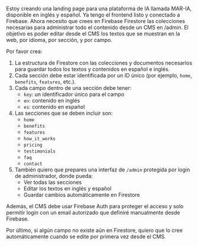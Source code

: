 Estoy creando una landing page para una plataforma de IA llamada MAR-IA, disponible en inglés y español. Ya tengo el frontend listo y conectado a Firebase. Ahora necesito que crees en Firebase Firestore las colecciones necesarias para administrar todo el contenido desde un CMS en /admin. El objetivo es poder editar desde el CMS los textos que se muestran en la web, por idioma, por sección, y por campo.

Por favor crea:
1. La estructura de Firestore con las colecciones y documentos necesarios para guardar todos los textos y contenidos en español e inglés.
2. Cada sección debe estar identificada por un ID único (por ejemplo, `home`, `benefits`, `features`, etc.).
3. Cada campo dentro de una sección debe tener:
   - `key`: un identificador único para el campo
   - `en`: contenido en inglés
   - `es`: contenido en español
4. Las secciones que se deben incluir son:
   - `home`
   - `benefits`
   - `features`
   - `how_it_works`
   - `pricing`
   - `testimonials`
   - `faq`
   - `contact`
5. También quiero que prepares una interfaz de `/admin` protegida por login de administrador, donde pueda:
   - Ver todas las secciones
   - Editar los textos en inglés y español
   - Guardar cambios automáticamente en Firestore

Además, el CMS debe usar Firebase Auth para proteger el acceso y solo permitir login con un email autorizado que definiré manualmente desde Firebase.

Por último, si algún campo no existe aún en Firestore, quiero que lo cree automáticamente cuando se edite por primera vez desde el CMS.
